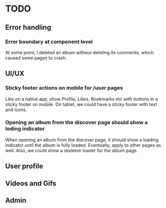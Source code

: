 # TODO

## Error handling

### Error boundary at component level

At some point, I deleted an album without deleting its comments, which caused some pages to crash.

## UI/UX

### Sticky footer actions on mobile for /user pages

Like on a native app, show Profile, Likes, Bookmarks etc with buttons in a sticky footer on mobile.
On tablet, we could have a sticky footer with text and icons.

### Opening an album from the discover page should show a loding indicator

When opening an album from the discover page, it should show a loading indicator until the album is fully loaded. Eventually, apply to other pages as well. Also, we could show a skeleton loader for the album page.

## User profile

## Videos and Gifs

## Admin
